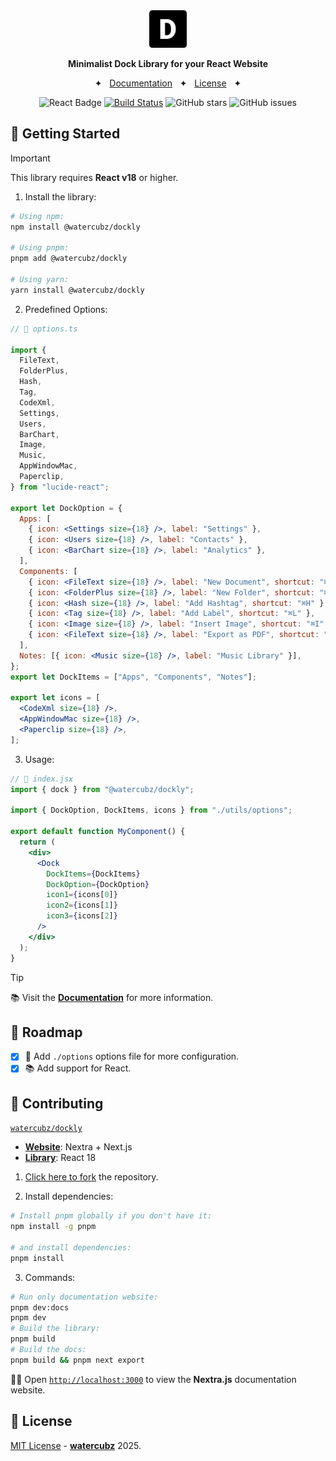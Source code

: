 <div align="center">
  <a href="https://dockly-docs.netlify.app/">
    <img
      src="./library/src/assets/dockly.png"
      alt="@watercubz/dockly"
      height="60"
    />
  </a>
  <p />
  <p>
    <b>
     Minimalist Dock Library for your React Website
    </b>
  </p>



<span>&nbsp;&nbsp;✦&nbsp;&nbsp;</span>
<a href="https://dockly-docs.netlify.app/">Documentation</a>
<span>&nbsp;&nbsp;✦&nbsp;&nbsp;</span>
<a href="#-license">License</a>
<span>&nbsp;&nbsp;✦&nbsp;&nbsp;</span>

</div>

<div align="center">

![React Badge](https://img.shields.io/badge/Library-61DAFB?logo=react&logoColor=000&style=flat)
[![Build Status](https://img.shields.io/endpoint.svg?url=https%3A%2F%2Factions-badge.atrox.dev%2Fpheralb%2Ftoast%2Fbadge%3Fref%3Dmain&style=flat)](https://actions-badge.atrox.dev/pheralb/toast/goto?ref=main)
![GitHub stars](https://img.shields.io/github/stars/watercubz/dockly)
![GitHub issues](https://img.shields.io/github/issues/watercubz/dockly)

</div>


## 🚀 Getting Started

> [!IMPORTANT]
> This library requires **React v18** or higher.

1. Install the library:

```bash
# Using npm:
npm install @watercubz/dockly

# Using pnpm:
pnpm add @watercubz/dockly

# Using yarn:
yarn install @watercubz/dockly
```
2. Predefined Options:
```jsx
// 📃 options.ts
 
import {
  FileText,
  FolderPlus,
  Hash,
  Tag,
  CodeXml,
  Settings,
  Users,
  BarChart,
  Image,
  Music,
  AppWindowMac,
  Paperclip,
} from "lucide-react";
 
export let DockOption = {
  Apps: [
    { icon: <Settings size={18} />, label: "Settings" },
    { icon: <Users size={18} />, label: "Contacts" },
    { icon: <BarChart size={18} />, label: "Analytics" },
  ],
  Components: [
    { icon: <FileText size={18} />, label: "New Document", shortcut: "⌘N" },
    { icon: <FolderPlus size={18} />, label: "New Folder", shortcut: "⌘F" },
    { icon: <Hash size={18} />, label: "Add Hashtag", shortcut: "⌘H" },
    { icon: <Tag size={18} />, label: "Add Label", shortcut: "⌘L" },
    { icon: <Image size={18} />, label: "Insert Image", shortcut: "⌘I" },
    { icon: <FileText size={18} />, label: "Export as PDF", shortcut: "⌘E" },
  ],
  Notes: [{ icon: <Music size={18} />, label: "Music Library" }],
};
export let DockItems = ["Apps", "Components", "Notes"];
 
export let icons = [
  <CodeXml size={18} />,
  <AppWindowMac size={18} />,
  <Paperclip size={18} />,
];
```

3. Usage:

```jsx
// 📃 index.jsx
import { dock } from "@watercubz/dockly";
 
import { DockOption, DockItems, icons } from "./utils/options";
 
export default function MyComponent() {
  return (
    <div>
      <Dock
        DockItems={DockItems}
        DockOption={DockOption}
        icon1={icons[0]}
        icon2={icons[1]}
        icon3={icons[2]}
      />
    </div>
  );
}
```

> [!TIP]
> 📚 Visit the [**Documentation**](https://dockly-docs.netlify.app/) for more information.

## 🔭 Roadmap

- [x] 🚗 Add `./options` options file for more configuration.
- [x] 📚 Add support for React.

## 🤝 Contributing

[`watercubz/dockly`](https://github.com/watercubz/dockly)

- [**Website**](https://github.com/watercubz/dockly/tree/master/website): Nextra + Next.js
- [**Library**](https://github.com/watercubz/dockly/tree/master/library): React 18

1. [Click here to fork](https://github.com/watercubz/dockly/fork) the repository.

2. Install dependencies:

```bash
# Install pnpm globally if you don't have it:
npm install -g pnpm

# and install dependencies:
pnpm install
```

3. Commands:

```bash
# Run only documentation website:
pnpm dev:docs
pnpm dev
# Build the library:
pnpm build
# Build the docs:
pnpm build && pnpm next export

```

🧑‍🚀 Open [`http://localhost:3000`](http://localhost:3000) to view the **Nextra.js** documentation website.



## 📃 License

[MIT License](https://github.com/watercubz/dockly/blob/master/LICENCE) - [**watercubz**](https://watercubz.vercel.app) 2025.
